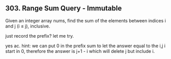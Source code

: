 ## 303. Range Sum Query - Immutable

Given an integer array nums, find the sum of the elements between indices i and j (i ≤ j), inclusive.

just record the prefix? let me try.

yes ac. hint: we can put 0 in the prefix sum to let the answer equal to the i,j i start in 0, therefore the answer is j+1 - i which will delete j but include i.

